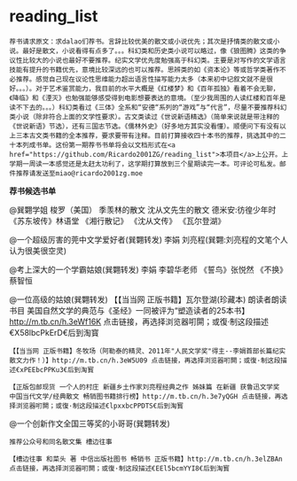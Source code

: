 # reading_list
    荐书请求原文：求dalao们荐书。言辞比较优美的散文或小说优先；其次是抒情类的散文或小说。最好是散文，小说看得有点多了。。。科幻类和历史类小说可以略过，像《狼图腾》这类的争议性比较大的小说也最好不要推荐。纪实文学优先度勉强高于科幻类。主要是对写作的文学语言技能有提升的书籍优先，意境比较深远的也可以推荐。思辨类的如《资本论》等或哲学类著作不必推荐。感觉自己现在议论性思维能力超出语言性描写能力太多（本来初中记叙文就不是很好。。。）。对于艺术鉴赏能力，我目前的水平大概是《红楼梦》和《百年孤独》看着不会无聊，《降临》和《湮灭》也勉强能够感受得到电影想要表达的意境。（至少我周围的人读红楼和百年是读不下去的。。。）科幻类看过《三体》全系和“安德“系列的“游戏”与“代言”，尽量不要推荐科幻类小说（除非符合上面的文学性要求）。古文类读过《世说新语精选》（简单来说就是带注释的《世说新语》节选），还有三国志节选。《儒林外史》（好多地方其实没看懂）。顺便问下有没有以上三本古文类书籍的全本推荐，要求要带有注释。目前打算接收四十本书的推荐，挑选其中的二十本列成书单。这份第一期荐书书单将会以文档形式在<a href="https://github.com/Ricardo2001ZG/reading_list">本项目</a>上公开。上学期一周读一本感觉还是太赶太功利了，这学期打算放到三个星期读完一本。可评论可私发。邮件推荐请发送至miao@ricardo2001zg.moe

**荐书候选书单**

@巽翾学姐
    梭罗（美国）
    季羡林的散文
    沈从文先生的散文
    德米安:彷徨少年时
    《苏东坡传》林语堂
    《湘行散记》
    《沈从文传》
    《瓦尔登湖》


@一个超级厉害的莞中文学爱好者(巽翾转发)
    李娟
    刘亮程(巽翾:刘亮程的文笔个人认为很美很空灵)


@考上深大的一个学霸姑娘(巽翾转发)
    李娟
    李碧华老师
    《誓鸟》张悦然
    《不换》蔡智恒

@一位高级的姑娘(巽翾转发)
    【【当当网 正版书籍】瓦尔登湖(珍藏本) 朗读者朗读书目 美国自然文学的典范与《圣经》一同被评为“塑造读者的25本书】http://m.tb.cn/h.3eWf16K 点击链接，再选择浏览器咑閞；或復·制这段描述€X58lbcPkErD€后到淘寳

    【【当当网 正版书籍】冬牧场（阿勒泰的精灵、2011年"人民文学奖"得主--李娟首部长篇纪实散文力作！）】http://m.tb.cn/h.3eW5U09 点击链接，再选择浏览器咑閞；或復·制这段描述€xPEEbcPPKu3€后到淘寳

    【正版包邮现货 一个人的村庄 新疆乡土作家刘亮程经典之作 姊妹篇 在新疆 获鲁迅文学奖 中国当代文学/经典散文 畅销图书籍排行榜】http://m.tb.cn/h.3e7yQGH 点击链接，再选择浏览器咑閞；或復·制这段描述€lpxxbcPPDTS€后到淘寳

@一个创新作文全国三等奖的小哥哥(巽翾转发)

    推荐公众号和同名散文集 槽边往事

    【槽边往事 和菜头 著 中信出版社图书 畅销书 正版书籍】http://m.tb.cn/h.3elZBAn 点击链接，再选择浏览器咑閞；或復·制这段描述€EEl5bcmYYI8€后到淘寳




